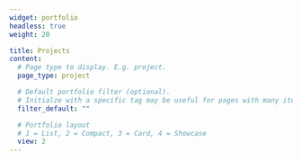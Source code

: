 ```yaml
---
widget: portfolio
headless: true
weight: 20

title: Projects
content:
  # Page type to display. E.g. project.
  page_type: project

  # Default portfolio filter (optional).
  # Initialze with a specific tag may be useful for pages with many items.
  filter_default: ""

  # Portfolio layout
  # 1 = List, 2 = Compact, 3 = Card, 4 = Showcase
  view: 2
---
```

